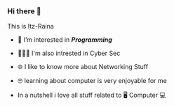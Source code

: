 ### Hi there 👋

This is Itz-Raina

- 🔭 I’m interested in ***Programming***
- 🧑🏻‍💻 I'm also intrested in Cyber Sec
- 🌐 I like to know more about Networking Stuff
- 🤓 learning about computer is very enjoyable for me

- In a nutshell i love all stuff related to 🖥️ Computer 💻


<!--
**Ayanokojji/Ayanokojji** is a ✨ _special_ ✨ repository because its `README.md` (this file) appears on your GitHub profile.
